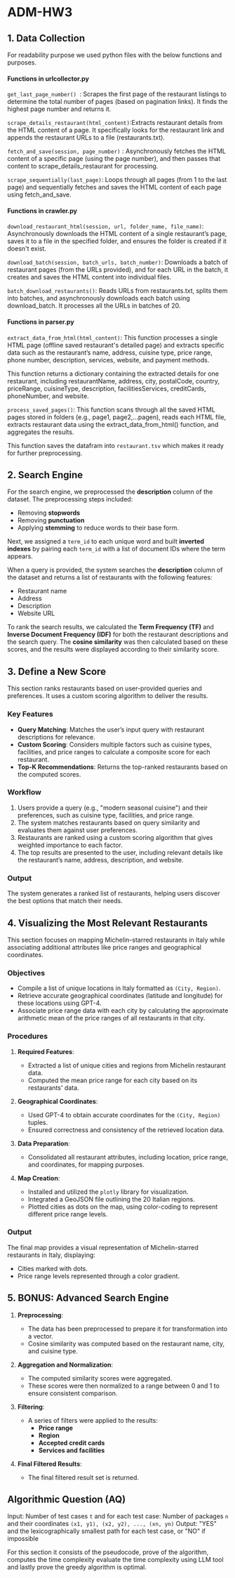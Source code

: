 # ADM-HW3

## 1. Data Collection

For readability purpose we used python files with the below functions and purposes.

#### Functions in urlcollector.py

`get_last_page_number() `: Scrapes the first page of the restaurant listings to determine the total number of pages (based on pagination links). It finds the highest page number and returns it.

`scrape_details_restaurant(html_content)`:Extracts restaurant details from the HTML content of a page. It specifically looks for the restaurant link and appends the restaurant URLs to a file (restaurants.txt).


`fetch_and_save(session, page_number)` : Asynchronously fetches the HTML content of a specific page (using the page number), and then passes that content to scrape_details_restaurant for processing.

`scrape_sequentially(last_page)`: Loops through all pages (from 1 to the last page) and sequentially fetches and saves the HTML content of each page using fetch_and_save.


#### Functions in crawler.py

`download_restaurant_html(session, url, folder_name, file_name)`: Asynchronously downloads the HTML content of a single restaurant’s page, saves it to a file in the specified folder, and ensures the folder is created if it doesn't exist.

`download_batch(session, batch_urls, batch_number)`: Downloads a batch of restaurant pages (from the URLs provided), and for each URL in the batch, it creates and saves the HTML content into individual files.

`batch_download_restaurants()`: Reads URLs from restaurants.txt, splits them into batches, and asynchronously downloads each batch using download_batch. It processes all the URLs in batches of 20.

#### Functions in parser.py

`extract_data_from_html(html_content)`: This function processes a single HTML page (offline saved restaurant's detailed page) and extracts specific data such as the restaurant’s name, address, cuisine type, price range, phone number, description, services, website, and payment methods.

This function returns a dictionary containing the extracted details for one restaurant, including restaurantName, address, city, postalCode, country, priceRange, cuisineType, description, facilitiesServices, creditCards, phoneNumber, and website.

`process_saved_pages()`: This function scans through all the saved HTML pages stored in folders (e.g., page1, page2,...pagen), reads each HTML file, extracts restaurant data using the extract_data_from_html() function, and aggregates the results.

This function saves the datafram into `restaurant.tsv` which makes it ready for further preprocessing.

## 2. Search Engine
For the search engine, we preprocessed the **description** column of the dataset. The preprocessing steps included:
- Removing **stopwords**
- Removing **punctuation**
- Applying **stemming** to reduce words to their base form.

Next, we assigned a `term_id` to each unique word and built **inverted indexes** by pairing each `term_id` with a list of document IDs where the term appears. 

When a query is provided, the system searches the **description** column of the dataset and returns a list of restaurants with the following features:
- Restaurant name
- Address
- Description
- Website URL

To rank the search results, we calculated the **Term Frequency (TF)** and **Inverse Document Frequency (IDF)** for both the restaurant descriptions and the search query. The **cosine similarity** was then calculated based on these scores, and the results were displayed according to their similarity score.

## 3. Define a New Score
This section ranks restaurants based on user-provided queries and preferences. It uses a custom scoring algorithm to deliver the results.

### Key Features

- **Query Matching**: Matches the user’s input query with restaurant descriptions for relevance.
- **Custom Scoring**: Considers multiple factors such as cuisine types, facilities, and price ranges to calculate a composite score for each restaurant.
- **Top-K Recommendations**: Returns the top-ranked restaurants based on the computed scores.

### Workflow

1. Users provide a query (e.g., "modern seasonal cuisine") and their preferences, such as cuisine type, facilities, and price range.
2. The system matches restaurants based on query similarity and evaluates them against user preferences.
3. Restaurants are ranked using a custom scoring algorithm that gives weighted importance to each factor.
4. The top results are presented to the user, including relevant details like the restaurant’s name, address, description, and website.

### Output

The system generates a ranked list of restaurants, helping users discover the best options that match their needs.

## 4. Visualizing the Most Relevant Restaurants

This section focuses on mapping Michelin-starred restaurants in Italy while associating additional attributes like price ranges and geographical coordinates.

### Objectives
- Compile a list of unique locations in Italy formatted as `(City, Region)`.
- Retrieve accurate geographical coordinates (latitude and longitude) for these locations using GPT-4.
- Associate price range data with each city by calculating the approximate arithmetic mean of the price ranges of all restaurants in that city.

### Procedures

1. **Required Features**:
   - Extracted a list of unique cities and regions from Michelin restaurant data.
   - Computed the mean price range for each city based on its restaurants' data.

2. **Geographical Coordinates**:
   - Used GPT-4 to obtain accurate coordinates for the `(City, Region)` tuples.
   - Ensured correctness and consistency of the retrieved location data.

3. **Data Preparation**:
   - Consolidated all restaurant attributes, including location, price range, and coordinates, for mapping purposes.

4. **Map Creation**:
   - Installed and utilized the `plotly` library for visualization.
   - Integrated a GeoJSON file outlining the 20 Italian regions.
   - Plotted cities as dots on the map, using color-coding to represent different price range levels.

### Output
The final map provides a visual representation of Michelin-starred restaurants in Italy, displaying:
- Cities marked with dots.
- Price range levels represented through a color gradient.

## 5. BONUS: Advanced Search Engine

1. **Preprocessing**: 
   - The data has been preprocessed to prepare it for transformation into a vector.
   - Cosine similarity was computed based on the restaurant name, city, and cuisine type.

2. **Aggregation and Normalization**:
   - The computed similarity scores were aggregated.
   - These scores were then normalized to a range between 0 and 1 to ensure consistent comparison.

3. **Filtering**:
   - A series of filters were applied to the results:
     - **Price range**
     - **Region**
     - **Accepted credit cards**
     - **Services and facilities** 
   
4. **Final Filtered Results**:
   - The final filtered result set is returned.


## Algorithmic Question (AQ)

Input: Number of test cases `t` and for each test case:
       Number of packages `n` and their coordinates `(x1, y1), (x2, y2), ..., (xn, yn)`
Output: "YES" and the lexicographically smallest path for each test case, or "NO" if impossible

For this section it consists of the pseudocode, prove of the algorithm, 
computes the time complexity evaluate the time complexity using LLM tool and
lastly prove the greedy algorithm is optimal.